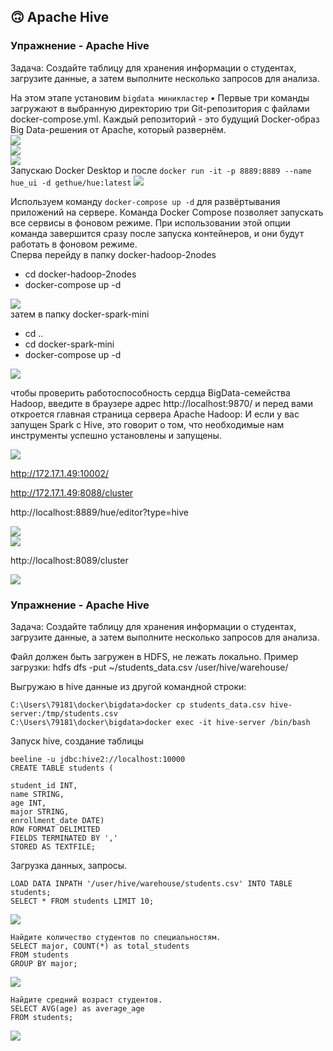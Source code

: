 ## 🙃 Apache Hive
### Упражнение - Apache Hive 
Задача: Создайте таблицу для хранения информации о студентах, загрузите данные, а затем выполните несколько запросов для анализа.

На этом этапе установим `bigdata миникластер`
•	Первые три команды загружают в выбранную директорию три Git-репозитория с файлами docker-compose.yml. Каждый репозиторий - это будущий Docker-образ Big Data-решения от Apache, который развернём.<br>
![](./images/1.png)<br>
![](./images/2.png)<br>
![](./images/3.png)<br>
Запускаю Docker Desktop
и после `docker run -it -p 8889:8889 --name hue_ui -d gethue/hue:latest`
![](./images/4.png)<br>

Используем команду `docker-compose up -d` для развёртывания приложений на сервере. Команда Docker Compose позволяет запускать все сервисы в фоновом режиме.  При использовании этой опции команда завершится сразу после запуска контейнеров, и они будут работать в фоновом режиме.  
Сперва перейду в папку docker-hadoop-2nodes 
 - cd docker-hadoop-2nodes
 - docker-compose up -d<br>

![](./images/8.png)<br>
затем в папку docker-spark-mini
 - cd ..
 - cd docker-spark-mini
 - docker-compose up -d<br>
 
![](./images/7.png)<br>

чтобы проверить работоспособность сердца BigData-семейства Hadoop, введите в браузере адрес http://localhost:9870/ и перед вами откроется главная страница сервера Apache Hadoop:
И если у вас запущен Spark с Hive, это говорит о том, что необходимые нам инструменты успешно установлены и запущены.

![](./images/9.png)<br>

http://172.17.1.49:10002/

http://172.17.1.49:8088/cluster


http://localhost:8889/hue/editor?type=hive

![](./images/5.png)<br>
![](./images/6.png)<br>

http://localhost:8089/cluster

![](./images/10.png)<br>

### Упражнение - Apache Hive 
Задача: Создайте таблицу для хранения информации о студентах, загрузите данные, а затем выполните несколько запросов для анализа.

Файл должен быть загружен в HDFS, не лежать локально.
Пример загрузки: hdfs dfs -put ~/students_data.csv /user/hive/warehouse/

Выгружаю в hive данные из другой командной строки:
```
C:\Users\79181\docker\bigdata>docker cp students_data.csv hive-server:/tmp/students.csv
C:\Users\79181\docker\bigdata>docker exec -it hive-server /bin/bash
```
Запуск hive, создание таблицы
```
beeline -u jdbc:hive2://localhost:10000
CREATE TABLE students (

student_id INT,
name STRING,
age INT,
major STRING,
enrollment_date DATE)
ROW FORMAT DELIMITED
FIELDS TERMINATED BY ','
STORED AS TEXTFILE;
```
Загрузка данных, запросы.
```
LOAD DATA INPATH '/user/hive/warehouse/students.csv' INTO TABLE students;
SELECT * FROM students LIMIT 10;
```
![](./images/11.png)<br>

```
Найдите количество студентов по специальностям.
SELECT major, COUNT(*) as total_students
FROM students
GROUP BY major;
```

![](./images/12.png)<br>

```
Найдите средний возраст студентов.
SELECT AVG(age) as average_age
FROM students;
```

![](./images/13.png)<br>